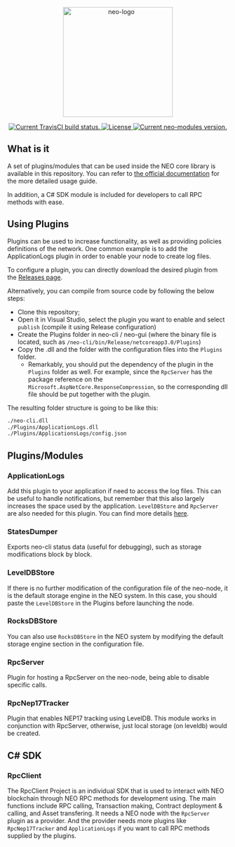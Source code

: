 <p align="center">
<a href="https://neo.org/">
      <img
      src="https://neo3.azureedge.net/images/logo%20files-dark.svg"
      width="250px" alt="neo-logo">
  </a>
</p>

<p align="center">      
  <a href="https://travis-ci.org/neo-project/neo-modules">
    <img src="https://travis-ci.org/neo-project/neo-modules.svg?branch=master" alt="Current TravisCI build status.">
  </a>
  <a href="https://github.com/neo-project/neo-modules/blob/master/LICENSE">
    <img src="https://img.shields.io/badge/license-MIT-blue.svg" alt="License">
  </a>
  <a href="https://github.com/neo-project/neo-modules/releases">
    <img src="https://badge.fury.io/gh/neo-project%2Fneo-modules.svg" alt="Current neo-modules version.">
  </a>    
</p>

## What is it

A set of plugins/modules that can be used inside the NEO core library is available in this repository. You can refer to [the official documentation](https://docs.neo.org/docs/en-us/node/cli/setup.html) for the more detailed usage guide. 

In addition, a C# SDK module is included for developers to call RPC methods with ease.

## Using Plugins
Plugins can be used to increase functionality, as well as providing policies definitions of the network.
One common example is to add the ApplicationLogs plugin in order to enable your node to create log files.

To configure a plugin, you can directly download the desired plugin from the [Releases page](https://github.com/neo-project/neo-modules/releases).

Alternatively, you can compile from source code by following the below steps:
- Clone this repository;
- Open it in Visual Studio, select the plugin you want to enable and select `publish` \(compile it using Release configuration\)
- Create the Plugins folder in neo-cli / neo-gui (where the binary file is located, such as `/neo-cli/bin/Release/netcoreapp3.0/Plugins`)
- Copy the .dll and the folder with the configuration files into the `Plugins` folder.
  - Remarkably, you should put the dependency of the plugin in the `Plugins` folder as well. For example, since the `RpcServer` has the package reference on the `Microsoft.AspNetCore.ResponseCompression`, so the corresponding dll file should be put together with the plugin.

The resulting folder structure is going to be like this:

```sh
./neo-cli.dll
./Plugins/ApplicationLogs.dll
./Plugins/ApplicationsLogs/config.json
```

## Plugins/Modules

### ApplicationLogs
Add this plugin to your application if need to access the log files. This can be useful to handle notifications, but remember that this also largely increases the space used by the application. `LevelDBStore` and `RpcServer` are also needed for this plugin. You can find more details [here](https://docs.neo.org/docs/en-us/reference/rpc/latest-version/api/getapplicationlog.html).

### StatesDumper
Exports neo-cli status data \(useful for debugging\), such as storage modifications block by block.

### LevelDBStore
If there is no further modification of the configuration file of the neo-node, it is the default storage engine in the NEO system. In this case, you should paste the `LevelDBStore` in the Plugins before launching the node.

### RocksDBStore
You can also use `RocksDBStore` in the NEO system by modifying the default storage engine section in the configuration file.

### RpcServer
Plugin for hosting a RpcServer on the neo-node, being able to disable specific calls.

### RpcNep17Tracker
Plugin that enables NEP17 tracking using LevelDB.
This module works in conjunction with RpcServer, otherwise, just local storage (on leveldb) would be created. 

## C# SDK

### RpcClient
The RpcClient Project is an individual SDK that is used to interact with NEO blockchain through NEO RPC methods for development using. The main functions include RPC calling, Transaction making, Contract deployment & calling, and Asset transfering.
It needs a NEO node with the `RpcServer` plugin as a provider. And the provider needs more plugins like `RpcNep17Tracker` and `ApplicationLogs` if you want to call RPC methods supplied by the plugins.
